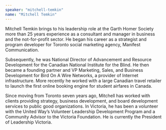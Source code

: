 ```yaml
---
speaker: "mitchell-temkin"
name: "Mitchell Temkin"
---
```


Mitchell Temkin brings to his leadership role at the Garth Homer Society
more than 25 years experience as a consultant and manager in business and the
not-for-profit sector. He began his career as a strategist and program
developer for Toronto social marketing agency, Manifest Communication.

Subsequently, he was National Director of Advancement and Resource Development
for the Canadian National Institute for the Blind. He then became a founding
partner and VP Marketing, Sales, and Business Development for Bird On A Wire
Networks, a provider of Internet infrastructure. More recently he worked with
a large Canadian travel retailer to launch the first online booking engine for
student airfares in Canada.

Since moving from Toronto seven years ago, Mitchell has worked with clients
providing strategy, business development, and board development services to
public good organizations. In Victoria, he has been a volunteer with the
United Way’s Volunteer Leadership Development Program and a Community Advisor
to the Victoria Foundation. He is currently the President of Leadership
Victoria.
